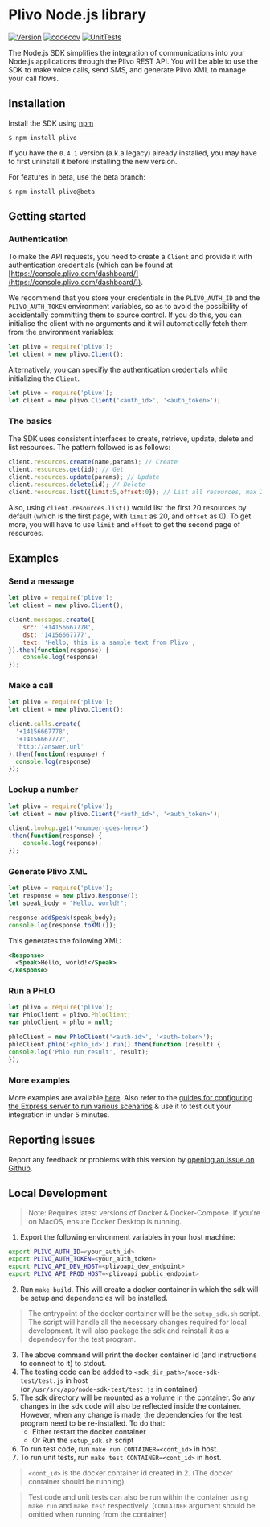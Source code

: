 # Plivo Node.js library

[![Version](https://img.shields.io/npm/v/plivo.svg)](https://www.npmjs.org/package/plivo)
[![codecov](https://codecov.io/gh/plivo/plivo-node/branch/master/graph/badge.svg)](https://codecov.io/gh/plivo/plivo-node)
[![UnitTests](https://github.com/plivo/plivo-node/actions/workflows/unitTests.yml/badge.svg)](https://github.com/plivo/plivo-node/actions/workflows/unitTests.yml)

The Node.js SDK simplifies the integration of communications into your Node.js applications through the Plivo REST API. You will be able to use the SDK to make voice calls, send SMS, and generate Plivo XML to manage your call flows.

## Installation
Install the SDK using [npm](https://www.npmjs.com/package/plivo)

    $ npm install plivo

If you have the `0.4.1` version (a.k.a legacy) already installed, you may have to first uninstall it before installing the new version.

For features in beta, use the beta branch:

    $ npm install plivo@beta
    
## Getting started

### Authentication
To make the API requests, you need to create a `Client` and provide it with authentication credentials (which can be found at [https://console.plivo.com/dashboard/](https://console.plivo.com/dashboard/)).

We recommend that you store your credentials in the `PLIVO_AUTH_ID` and the `PLIVO_AUTH_TOKEN` environment variables, so as to avoid the possibility of accidentally committing them to source control. If you do this, you can initialise the client with no arguments and it will automatically fetch them from the environment variables:

```javascript
let plivo = require('plivo');
let client = new plivo.Client();
```
Alternatively, you can specifiy the authentication credentials while initializing the `Client`.

```javascript
let plivo = require('plivo');
let client = new plivo.Client('<auth_id>', '<auth_token>');
```

### The basics
The SDK uses consistent interfaces to create, retrieve, update, delete and list resources. The pattern followed is as follows:

```javascript
client.resources.create(name,params); // Create
client.resources.get(id); // Get
client.resources.update(params); // Update
client.resources.delete(id); // Delete
client.resources.list({limit:5,offset:0}); // List all resources, max 20 at a time
```

Also, using `client.resources.list()` would list the first 20 resources by default (which is the first page, with `limit` as 20, and `offset` as 0). To get more, you will have to use `limit` and `offset` to get the second page of resources.

## Examples

### Send a message

```javascript
let plivo = require('plivo');
let client = new plivo.Client();

client.messages.create({
    src: '+14156667778',
    dst: '14156667777',
    text: 'Hello, this is a sample text from Plivo',
}).then(function(response) {
    console.log(response)
});
```

### Make a call

```javascript
let plivo = require('plivo');
let client = new plivo.Client();

client.calls.create(
  '+14156667778',
  '+14156667777',
  'http://answer.url'
).then(function(response) {
  console.log(response)
});
```

### Lookup a number

```javascript
let plivo = require('plivo');
let client = new plivo.Client('<auth_id>', '<auth_token>');

client.lookup.get('<number-goes-here>')
.then(function(response) {
    console.log(response);
});
```

### Generate Plivo XML

```javascript
let plivo = require('plivo');
let response = new plivo.Response();
let speak_body = "Hello, world!";

response.addSpeak(speak_body);
console.log(response.toXML());
```

This generates the following XML:

```xml
<Response>
  <Speak>Hello, world!</Speak>
</Response>
```

### Run a PHLO

```javascript
let plivo = require('plivo');
var PhloClient = plivo.PhloClient;
var phloClient = phlo = null;

phloClient = new PhloClient('<auth-id>', '<auth-token>');
phloClient.phlo('<phlo_id>').run().then(function (result) {
console.log('Phlo run result', result);
});
```

### More examples
More examples are available [here](https://github.com/plivo/plivo-examples-node). Also refer to the [guides for configuring the Express server to run various scenarios](https://www.plivo.com/docs/sms/quickstart/node-expressjs/) & use it to test out your integration in under 5 minutes.

## Reporting issues
Report any feedback or problems with this version by [opening an issue on Github](https://github.com/plivo/plivo-node/issues).

## Local Development
> Note: Requires latest versions of Docker & Docker-Compose. If you're on MacOS, ensure Docker Desktop is running.
1. Export the following environment variables in your host machine:
```bash
export PLIVO_AUTH_ID=<your_auth_id>
export PLIVO_AUTH_TOKEN=<your_auth_token>
export PLIVO_API_DEV_HOST=<plivoapi_dev_endpoint>
export PLIVO_API_PROD_HOST=<plivoapi_public_endpoint>
```
2. Run `make build`. This will create a docker container in which the sdk will be setup and dependencies will be installed.
> The entrypoint of the docker container will be the `setup_sdk.sh` script. The script will handle all the necessary changes required for local development. It will also package the sdk and reinstall it as a dependecy for the test program.
3. The above command will print the docker container id (and instructions to connect to it) to stdout.
4. The testing code can be added to `<sdk_dir_path>/node-sdk-test/test.js` in host  
 (or `/usr/src/app/node-sdk-test/test.js` in container)
5. The sdk directory will be mounted as a volume in the container. So any changes in the sdk code will also be reflected inside the container. However, when any change is made, the dependencies for the test program need to be re-installed. To do that:
    * Either restart the docker container
    * Or Run the `setup_sdk.sh` script
6. To run test code, run `make run CONTAINER=<cont_id>` in host.
7. To run unit tests, run `make test CONTAINER=<cont_id>` in host.
> `<cont_id>` is the docker container id created in 2.
(The docker container should be running)

> Test code and unit tests can also be run within the container using
`make run` and `make test` respectively. (`CONTAINER` argument should be omitted when running from the container)
